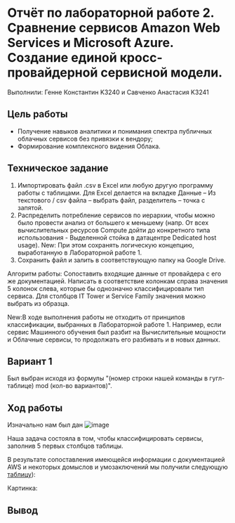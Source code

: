 # Отчёт по лабораторной работе 2.  Сравнение сервисов Amazon Web Services и Microsoft Azure. Создание единой кросс-провайдерной сервисной модели.


Выполнили: Генне Константин K3240 и Савченко Анастасия K3241

## Цель работы

- Получение навыков аналитики и понимания спектра публичных облачных сервисов без привязки к вендору;
- Формирование комплексного видения Облака.

## Техническое задание

1. Импортировать файл .csv в Excel или любую другую программу работы с таблицами. Для Excel делается на вкладке Данные – Из текстового / csv файла – выбрать файл, разделитель – точка с запятой.
2. Распределить потребление сервисов по иерархии, чтобы можно было провести анализ от большего к меньшему (напр. От всех вычислительных ресурсов Compute дойти до конкретного типа использования - Выделенной стойка в датацентре Dedicated host usage). New: При этом сохранять логическую концепцию, выработанную в Лабораторной работе 1.
3. Сохранить файл и залить в соответствующую папку на Google Drive.


Алгоритм работы: Сопоставить входящие данные от провайдера с его же документацией. Написать в соответствие колонкам справа значения 5 колонок слева, которые бы однозначно классифицировали тип сервиса. Для столбцов IT Tower и Service Family значения можно выбрать из образца. 

New:В ходе выполнения работы не отходить от принципов классификации, выбранных в Лабораторной работе 1. Например, если сервис Машинного обучения был разбит на Вычислительные мощности и Облачные сервисы, то продолжать его разбивать и в новых данных.
## Вариант 1

Был выбран исходя из формулы "(номер строки нашей команды в гугл-таблице) mod (кол-во вариантов)".

## Ход работы
Изначально нам был дан 
![image](https://github.com/user-attachments/assets/6273b21d-0dbd-46b6-a187-5c2028e4384d)

Наша задача состояла в том, чтобы классифицировать сервисы, заполнив 5 первых столбцов таблицы.



















В результате сопоставления имеющейся информации с документацией AWS и некоторых домыслов и умозаключений мы получили следующую [таблицу](https://docs.google.com/spreadsheets/d/1DDJCFkE-3Z3GqGsiT77gKYvkWfHuu-zPSZ19q-J4y88/edit?usp=sharing)):

Картинка:


## Вывод







